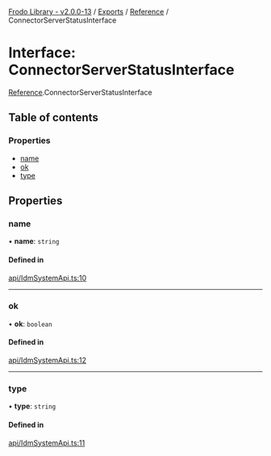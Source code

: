 [Frodo Library - v2.0.0-13](../README.md) / [Exports](../modules.md) / [Reference](../modules/Reference.md) / ConnectorServerStatusInterface

# Interface: ConnectorServerStatusInterface

[Reference](../modules/Reference.md).ConnectorServerStatusInterface

## Table of contents

### Properties

- [name](Reference.ConnectorServerStatusInterface.md#name)
- [ok](Reference.ConnectorServerStatusInterface.md#ok)
- [type](Reference.ConnectorServerStatusInterface.md#type)

## Properties

### name

• **name**: `string`

#### Defined in

[api/IdmSystemApi.ts:10](https://github.com/vscheuber/frodo-lib/blob/114bd67/src/api/IdmSystemApi.ts#L10)

___

### ok

• **ok**: `boolean`

#### Defined in

[api/IdmSystemApi.ts:12](https://github.com/vscheuber/frodo-lib/blob/114bd67/src/api/IdmSystemApi.ts#L12)

___

### type

• **type**: `string`

#### Defined in

[api/IdmSystemApi.ts:11](https://github.com/vscheuber/frodo-lib/blob/114bd67/src/api/IdmSystemApi.ts#L11)
